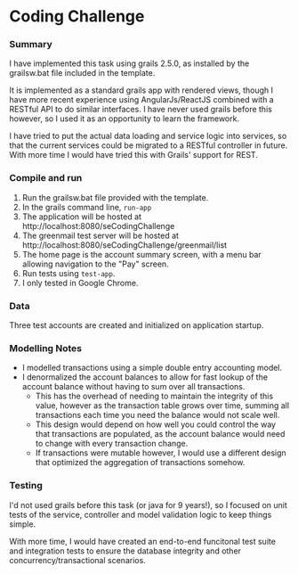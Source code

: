 # Coding Challenge

### Summary
I have implemented this task using grails 2.5.0, as installed by the grailsw.bat file included in the template.

It is implemented as a standard grails app with rendered views, though I have more recent experience using AngularJs/ReactJS combined with a RESTful API to do similar interfaces. I have never used grails before this however, so I used it as an opportunity to learn the framework.

I have tried to put the actual data loading and service logic into services, so that the current services could be migrated to a RESTful controller in future. With more time I would have tried this with Grails' support for REST.

### Compile and run
1. Run the grailsw.bat file provided with the template.
2. In the grails command line, ```run-app```
3. The application will be hosted at http://localhost:8080/seCodingChallenge
4. The greenmail test server will be hosted at http://localhost:8080/seCodingChallenge/greenmail/list
5. The home page is the account summary screen, with a menu bar allowing navigation to the "Pay" screen.
6. Run tests using ```test-app```.
7. I only tested in Google Chrome.

### Data
Three test accounts are created and initialized on application startup.

### Modelling Notes
- I modelled transactions using a simple double entry accounting model.
- I denormalized the account balances to allow for fast lookup of the account balance without having to sum over all transactions.
  - This has the overhead of needing to maintain the integrity of this value, however as the transaction table grows over time, summing all transactions each time you need the balance would not scale well.
  - This design would depend on how well you could control the way that transactions are populated, as the account balance would need to change with every transaction change.
  - If transactions were mutable however, I would use a different design that optimized the aggregation of transactions somehow.
  
### Testing
I'd not used grails before this task (or java for 9 years!), so I focused on unit tests of the service, controller and model validation logic to keep things simple.

With more time, I would have created an end-to-end funcitonal test suite and integration tests to ensure the database integrity and other concurrency/transactional scenarios.
